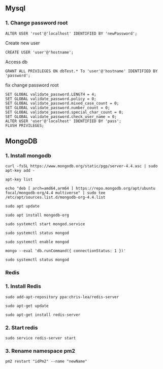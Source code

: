 ## Mysql
### 1. Change password root
```
ALTER USER 'root'@'localhost' IDENTIFIED BY 'newPassword';
```
Create new user
```
CREATE USER 'user'@'hostname';
```
Access db
```
GRANT ALL PRIVILEGES ON dbTest.* To 'user'@'hostname' IDENTIFIED BY 'password';
```
fix change password root
```
SET GLOBAL validate_password.LENGTH = 4;
SET GLOBAL validate_password.policy = 0;
SET GLOBAL validate_password.mixed_case_count = 0;
SET GLOBAL validate_password.number_count = 0;
SET GLOBAL validate_password.special_char_count = 0;
SET GLOBAL validate_password.check_user_name = 0;
ALTER USER 'user'@'localhost' IDENTIFIED BY 'pass';
FLUSH PRIVILEGES;
```
## MongoDB
### 1. Install mongodb
```
curl -fsSL https://www.mongodb.org/static/pgp/server-4.4.asc | sudo apt-key add -
```
```
apt-key list
```
```
echo "deb [ arch=amd64,arm64 ] https://repo.mongodb.org/apt/ubuntu focal/mongodb-org/4.4 multiverse" | sudo tee /etc/apt/sources.list.d/mongodb-org-4.4.list
```
```
sudo apt update
```
```
sudo apt install mongodb-org
```
```
sudo systemctl start mongod.service
```
```
sudo systemctl status mongod
```
```
sudo systemctl enable mongod
```
```
mongo --eval 'db.runCommand({ connectionStatus: 1 })'
```
```
sudo systemctl status mongod
```
### Redis
### 1. Install Redis
```
sudo add-apt-repository ppa:chris-lea/redis-server
```

```
sudo apt-get update
```

```
sudo apt-get install redis-server
```
### 2. Start  redis

```
sudo service redis-server start
```
### 3. Rename namespace pm2
```
pm2 restart "idPm2" --name "newName"
```
